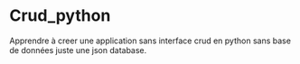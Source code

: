 # Crud_python

Apprendre à creer une application sans interface crud en python sans base de données juste une json database.
